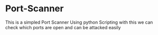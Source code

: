 # Port-Scanner
This is a simpled Port Scanner Using python Scripting with this we can check which ports are open and can be attacked easily
